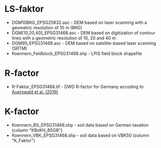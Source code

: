# LS-faktor
* DGM10BKG_EPSG25832.asc - DEM based on laser scanning with a geometric resolution of 10 m (BKG)
* DGM[10,20,40]_EPSG31468.asc - DEM based on digitization of contour lines with a geometric resolution of 10, 20 and 40 m
* DGM90_EPSG31468.asc - DEM based on satellite-based laser scanning (SRTM)
* Koennern_Feldblock_EPSG31468.shp - LPIS field block shapefile

# R-factor
* R-Faktor_EPSG31468.tif -  DWD R-factor for Germany accoding to [Auerswald et al. (2019)](https://doi.org/10.5194/hess-23-1819-2019)

# K-factor
* Koennern_BS_EPSG31468.shp - soil data based on German taxation (column "KBxKH_BSGB")
* Koennern_VBK_EPSG31468.shp -  soil data based on VBK50 (column "K_Faktor")
